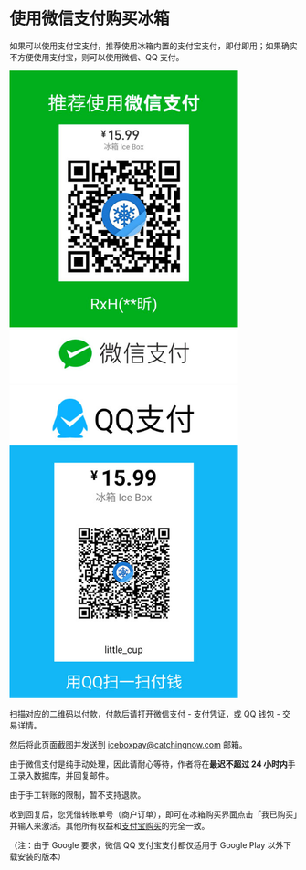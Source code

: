 # 使用微信支付购买冰箱

如果可以使用支付宝支付，推荐使用冰箱内置的支付宝支付，即付即用；如果确实不方便使用支付宝，则可以使用微信、QQ 支付。

<img src="/wechatpay.jpg?raw=true" width="400"><img src="/qqpay.jpg?raw=true" width="400">

扫描对应的二维码以付款，付款后请打开微信支付 - 支付凭证，或 QQ 钱包 - 交易详情。

然后将此页面截图并发送到 <iceboxpay@catchingnow.com> 邮箱。

由于微信支付是纯手动处理，因此请耐心等待，作者将在**最迟不超过 24 小时内**手工录入数据库，并回复邮件。

由于手工转账的限制，暂不支持退款。

收到回复后，您凭借转账单号（商户订单），即可在冰箱购买界面点击「我已购买」并输入来激活。其他所有权益和[支付宝购买](https://github.com/heruoxin/Ice-Box-Docs/blob/master/%E8%BD%AF%E4%BB%B6%E8%B4%AD%E4%B9%B0%E8%AF%B4%E6%98%8E.md)的完全一致。

（注：由于 Google 要求，微信 QQ 支付宝支付都仅适用于 Google Play 以外下载安装的版本）
